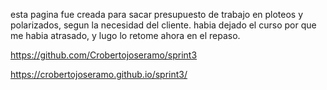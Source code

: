 esta pagina fue creada para sacar presupuesto de trabajo en ploteos y polarizados, segun la necesidad del cliente.
habia dejado el curso por que me habia atrasado, y lugo lo retome ahora en el repaso.

<!-- repositorio -->
https://github.com/Crobertojoseramo/sprint3

<!-- deploy -->
 https://crobertojoseramo.github.io/sprint3/